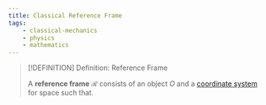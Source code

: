 ```yaml
---
title: Classical Reference Frame
tags:
    - classical-mechanics
    - physics
    - mathematics
---
```


>[!DEFINITION] Definition: Reference Frame
>
>A **reference frame** $\mathcal{R}$ consists of an object $O$ and a [coordinate system](../Mathematics/Geometry/Manifolds/Coordinate%20Systems/index.md) for space such that.